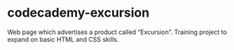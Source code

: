 # codecademy-excursion
 Web page which advertises a product called “Excursion”. Training project to expand on basic HTML and CSS skills.
